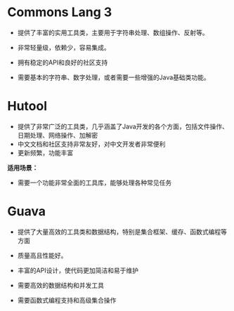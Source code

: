# Commons Lang 3

- 提供了丰富的实用工具类，主要用于字符串处理、数组操作、反射等。
- 非常轻量级，依赖少，容易集成。
- 拥有稳定的API和良好的社区支持

- 需要基本的字符串、数字处理，或者需要一些增强的Java基础类功能。


# Hutool

- 提供了非常广泛的工具类，几乎涵盖了Java开发的各个方面，包括文件操作、日期处理、网络操作、加解密
- 中文文档和社区支持非常友好，对中文开发者非常便利
- 更新频繁，功能丰富

**适用场景：**

- 需要一个功能非常全面的工具库，能够处理各种常见任务


# Guava
- 提供了大量高效的工具类和数据结构，特别是集合框架、缓存、函数式编程等方面
- 质量高且性能好。
- 丰富的API设计，使代码更加简洁和易于维护

- 需要高效的数据结构和并发工具
- 需要函数式编程支持和高级集合操作



